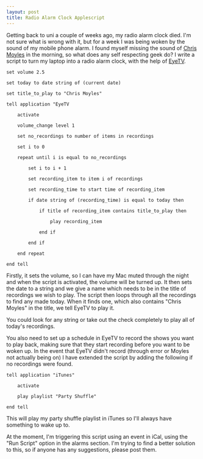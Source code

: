 ```yaml
---
layout: post
title: Radio Alarm Clock Applescript
---
```


Getting back to uni a couple of weeks ago, my radio alarm clock died. I'm not sure what is wrong with it, but for a week I was being woken by the sound of my mobile phone alarm. I found myself missing the sound of [Chris Moyles](http://www.bbc.co.uk/radio1/chrismoyles/) in the morning, so what does any self respecting geek do? I write a script to turn my laptop into a radio alarm clock, with the help of [EyeTV](http://www.elgato.com).

    set volume 2.5

    set today to date string of (current date)

    set title_to_play to "Chris Moyles"

    tell application "EyeTV

        activate

        volume_change level 1

        set no_recordings to number of items in recordings

        set i to 0

        repeat until i is equal to no_recordings

            set i to i + 1

            set recording_item to item i of recordings

            set recording_time to start time of recording_item

            if date string of (recording_time) is equal to today then

                if title of recording_item contains title_to_play then

                    play recording_item

                end if

            end if

        end repeat

    end tell

Firstly, it sets the volume, so I can have my Mac muted through the night and when the script is activated, the volume will be turned up. It then sets the date to a string and we give a name which needs to be in the title of recordings we wish to play. The script then loops through all the recordings to find any made today. When it finds one, which also contains "Chris Moyles" in the title, we tell EyeTV to play it.

You could look for any string or take out the check completely to play all of today's recordings.

You also need to set up a schedule in EyeTV to record the shows you want to play back, making sure that they start recording before you want to be woken up. In the event that EyeTV didn't record (through error or Moyles not actually being on) I have extended the script by adding the following if no recordings were found.

    tell application "iTunes"

        activate

        play playlist "Party Shuffle"

    end tell

This will play my party shuffle playlist in iTunes so I'll always have something to wake up to.

At the moment, I'm triggering this script using an event in iCal, using the "Run Script" option in the alarms section. I'm trying to find a better solution to this, so if anyone has any suggestions, please post them.
